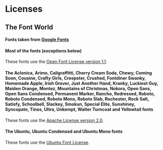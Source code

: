# Licenses
## The Font World
#### Fonts taken from [Google Fonts](https://fonts.google.com)
#### Most of the fonts (exceptions below)
These fonts use the [Open Font License version 1.1](https://scripts.sil.org/cms/scripts/page.php?item_id=OFL_web).
#### The Aclonica, Arimo, Caligraffitti, Cherry Cream Soda, Chewy, Coming Soon, Cousine, Crafty Girls, Creepster, Crushed, Fontdiner Swanky, Homemade Apple, Irish Grover, Just Another Hand, Kranky, Luckiest Guy, Maiden Orange, Montez, Mountains of Christmas, Nokora, Open Sans, Open Sans Condensed, Permanent Marker, Rancho, Redressed, Roboto, Roboto Condensed, Roboto Mono, Roboto Slab, Rochester, Rock Salt, Satisfy, Schoolbell, Slackey, Smokun, Special Elite, Sunshiney, Syncopate, Tinos, Ultra, Unkempt, Walter Turncoat and Yellowtail fonts
These fonts use the [Apache License version 2.0](https://www.apache.org/licenses/LICENSE-2.0.html).
#### The Ubuntu, Ubuntu Condensed and Ubuntu Mono fonts
These fonts use the [Ubuntu Font License](https://ubuntu.com/legal/font-licence).
